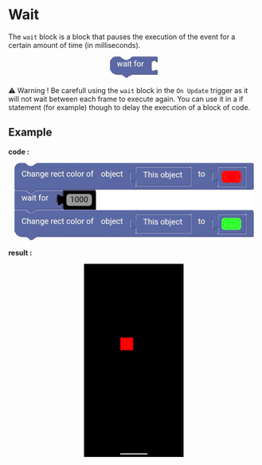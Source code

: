 # Wait

The `wait` block is a block that pauses the execution of the event for a certain amount of time (in milliseconds).

<p align="center">
  <img src="../../../res/images/blocks/logic/wait/wait.png" />
</p>

⚠ Warning !
Be carefull using the `wait` block in the `On Update` trigger as it will not wait between each frame to execute again. You can use it in a if statement (for example) though to delay the execution of a block of code.

## Example

**code :**

<p align="center">
  <img src="../../../res/images/blocks/logic/wait/wait_example.png" />
</p>

**result :**

<p align="center">
  <img src="../../../res/images/blocks/logic/wait/wait_example_result.gif" width=200vw />